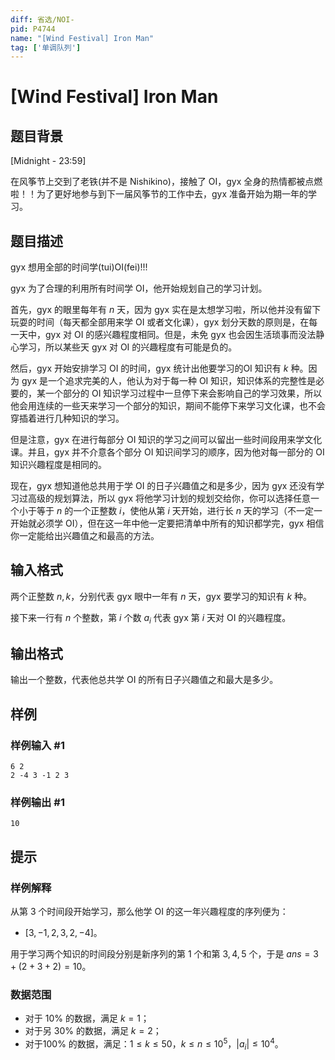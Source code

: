 ```yaml
---
diff: 省选/NOI-
pid: P4744
name: "[Wind Festival] Iron Man"
tag: ['单调队列']
---
```

# [Wind Festival] Iron Man
## 题目背景

[Midnight - 23:59]

在风筝节上交到了老铁(并不是 Nishikino)，接触了 OI，gyx 全身的热情都被点燃啦！！为了更好地参与到下一届风筝节的工作中去，gyx 准备开始为期一年的学习。

## 题目描述

gyx 想用全部的时间学(tui)OI(fei)!!!

gyx 为了合理的利用所有时间学 OI，他开始规划自己的学习计划。

首先，gyx 的眼里每年有 $n$ 天，因为 gyx 实在是太想学习啦，所以他并没有留下玩耍的时间（每天都全部用来学 OI 或者文化课），gyx 划分天数的原则是，在每一天中，gyx 对 OI 的感兴趣程度相同。但是，未免 gyx 也会因生活琐事而没法静心学习，所以某些天 gyx 对 OI 的兴趣程度有可能是负的。

然后，gyx 开始安排学习 OI 的时间，gyx 统计出他要学习的OI 知识有 $k$ 种。因为 gyx 是一个追求完美的人，他认为对于每一种 OI 知识，知识体系的完整性是必要的，某一个部分的 OI 知识学习过程中一旦停下来会影响自己的学习效果，所以他会用连续的一些天来学习一个部分的知识，期间不能停下来学习文化课，也不会穿插着进行几种知识的学习。

但是注意，gyx 在进行每部分 OI 知识的学习之间可以留出一些时间段用来学文化课。并且，gyx 并不介意各个部分 OI 知识间学习的顺序，因为他对每一部分的 OI 知识兴趣程度是相同的。

现在，gyx 想知道他总共用于学 OI 的日子兴趣值之和是多少，因为 gyx 还没有学习过高级的规划算法，所以 gyx 将他学习计划的规划交给你，你可以选择任意一个小于等于 $n$ 的一个正整数 $i$，使他从第 $i$ 天开始，进行长 $n$ 天的学习（不一定一开始就必须学 OI），但在这一年中他一定要把清单中所有的知识都学完，gyx 相信你一定能给出兴趣值之和最高的方法。


## 输入格式

两个正整数 $n,k$，分别代表 gyx 眼中一年有 $n$ 天，gyx 要学习的知识有 $k$ 种。

接下来一行有 $n$ 个整数，第 $i$ 个数 $a_i$ 代表 gyx 第 $i$ 天对 OI 的兴趣程度。
## 输出格式

输出一个整数，代表他总共学 OI 的所有日子兴趣值之和最大是多少。
## 样例

### 样例输入 #1
```
6 2
2 -4 3 -1 2 3

```
### 样例输出 #1
```
10
```
## 提示

### 样例解释

从第 $3$ 个时间段开始学习，那么他学 OI 的这一年兴趣程度的序列便为：

- $[3,-1,2,3,2,-4]$。

用于学习两个知识的时间段分别是新序列的第 $1$ 个和第 $3,4,5$ 个，于是 $ans=3+(2+3+2)=10$。

### 数据范围

- 对于 $10\%$ 的数据，满足 $k=1$；
- 对于另 $30\%$ 的数据，满足 $k=2$；
- 对于$100\%$ 的数据，满足：$1\le k\le50$，$k\le n\le10^5$，$|a_i|\le 10^4$。
